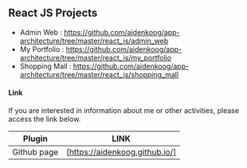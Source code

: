 ## React JS Projects

- Admin Web : https://github.com/aidenkoog/app-architecture/tree/master/react_js/admin_web
- My Portfolio : https://github.com/aidenkoog/app-architecture/tree/master/react_js/my_portfolio
- Shopping Mall : https://github.com/aidenkoog/app-architecture/tree/master/react_js/shopping_mall

#### Link

If you are interested in information about me or other activities, please access the link below.

| Plugin      | LINK                           |
| ----------- | ------------------------------ |
| Github page | [https://aidenkoog.github.io/] |
